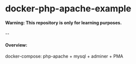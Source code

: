 # docker-php-apache-example

#### Warning: This repository is only for learning purposes.

-- 

#### Overview:

docker-compose: php-apache + mysql + adminer + PMA
